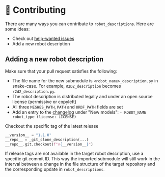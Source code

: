 # 👷 Contributing

There are many ways you can contribute to `robot_descriptions`. Here are some ideas:

- Check out [help-wanted issues](https://github.com/stephane-caron/robot_descriptions/issues?q=is%3Aissue+is%3Aopen+label%3A%22help+wanted%22)
- Add a new robot description

## Adding a new robot description

Make sure that your pull request satisfies the following:

- The file name for the new submodule is ``<robot_name>_description.py`` in snake-case. For example, ``R2D2_description`` becomes ``r2d2_description.py``.
- The robot description is distributed legally and under an open source license (permissive or copyleft)
- All three ``MESHES_PATH``, ``PATH`` and ``URDF_PATH`` fields are set
- Add an entry to the [changelog](CHANGELOG.md) under "New models": ``- ROBOT_NAME robot_type (license: LICENSE)``

Checkout the specific tag of the latest release

```python
__version__ = "1.1.0"
__repo__ = _git_clone_description(...)
__repo__.git.checkout(f"v{__version__}")
```

If release tags are not available in the target robot description, use a specific git commit ID. This way the imported submodule will still work in the interval between a change in the file structure of the target repository and the corresponding update in `robot_descriptions`.

